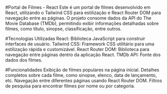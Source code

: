 #Portal de Filmes - React
Este é um portal de filmes desenvolvido em React, utilizando o Tailwind CSS para estilização e React Router DOM para navegação entre as páginas. O projeto consome dados da API do The Movie Database (TMDb), permitindo exibir informações detalhadas sobre filmes, como título, sinopse, classificação, entre outros.

#Tecnologias Utilizadas
React: Biblioteca JavaScript para construir interfaces de usuário.
Tailwind CSS: Framework CSS utilitário para uma estilização rápida e customizável.
React Router DOM: Biblioteca para navegação entre páginas dentro da aplicação React.
TMDb API: Fonte dos dados dos filmes.

#Funcionalidades
Exibição de filmes populares na página inicial.
Detalhes completos sobre cada filme, como sinopse, elenco, data de lançamento, etc.
Navegação entre diferentes páginas usando React Router DOM.
Filtros de pesquisa para encontrar filmes por nome ou por categoria.
